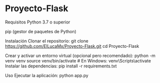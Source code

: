 # Proyecto-Flask

Requisitos
Python 3.7 o superior

pip (gestor de paquetes de Python)

Instalación
Clonar el repositorio:
git clone https://github.com/ElLucaMx/Proyecto-Flask.git
cd Proyecto-Flask

Crear y activar un entorno virtual (opcional pero recomendado):
python -m venv venv
source venv/bin/activate  # En Windows: venv\Scripts\activate
Instalar las dependencias:
pip install -r requirements.txt

Uso
Ejecutar la aplicación:
python app.py
